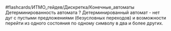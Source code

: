 #flashcards/ИТМО_гейдев/Дискретка/Конечные_автоматы
Детерминированность автомата
?
Детерминированный автомат - нет дуг с пустыми предложениями (безусловных переходов) и возможности перейти из одного состояния по одному символу в два и более других.
